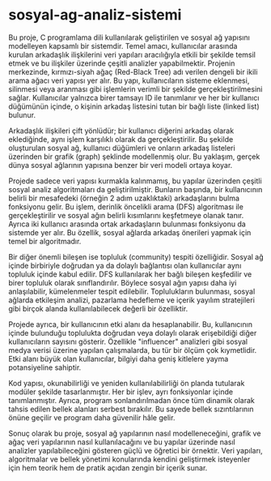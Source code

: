 # sosyal-ag-analiz-sistemi
Bu proje, C programlama dili kullanılarak geliştirilen ve sosyal ağ yapısını modelleyen kapsamlı bir sistemdir. Temel amacı, kullanıcılar arasında kurulan arkadaşlık ilişkilerini veri yapıları aracılığıyla etkili bir şekilde temsil etmek ve bu ilişkiler üzerinde çeşitli analizler yapabilmektir. Projenin merkezinde, kırmızı-siyah ağaç (Red-Black Tree) adı verilen dengeli bir ikili arama ağacı veri yapısı yer alır. Bu yapı, kullanıcıların sisteme eklenmesi, silinmesi veya aranması gibi işlemlerin verimli bir şekilde gerçekleştirilmesini sağlar. Kullanıcılar yalnızca birer tamsayı ID ile tanımlanır ve her bir kullanıcı düğümünün içinde, o kişinin arkadaş listesini tutan bir bağlı liste (linked list) bulunur.

Arkadaşlık ilişkileri çift yönlüdür; bir kullanıcı diğerini arkadaş olarak eklediğinde, aynı işlem karşılıklı olarak da gerçekleştirilir. Bu şekilde oluşturulan sosyal ağ, kullanıcı düğümleri ve onların arkadaş listeleri üzerinden bir grafik (graph) şeklinde modellenmiş olur. Bu yaklaşım, gerçek dünya sosyal ağlarının yapısına benzer bir veri modeli ortaya koyar.

Projede sadece veri yapısı kurmakla kalınmamış, bu yapılar üzerinden çeşitli sosyal analiz algoritmaları da geliştirilmiştir. Bunların başında, bir kullanıcının belirli bir mesafedeki (örneğin 2 adım uzaklıktaki) arkadaşlarını bulma fonksiyonu gelir. Bu işlem, derinlik öncelikli arama (DFS) algoritması ile gerçekleştirilir ve sosyal ağın belirli kısımlarını keşfetmeye olanak tanır. Ayrıca iki kullanıcı arasında ortak arkadaşların bulunması fonksiyonu da sistemde yer alır. Bu özellik, sosyal ağlarda arkadaş önerileri yapmak için temel bir algoritmadır.

Bir diğer önemli bileşen ise topluluk (community) tespiti özelliğidir. Sosyal ağ içinde birbiriyle doğrudan ya da dolaylı bağlantısı olan kullanıcılar aynı topluluk içinde kabul edilir. DFS kullanılarak her bağlı bileşen keşfedilir ve birer topluluk olarak sınıflandırılır. Böylece sosyal ağın yapısı daha iyi anlaşılabilir, kümelenmeler tespit edilebilir. Toplulukların bulunması, sosyal ağlarda etkileşim analizi, pazarlama hedefleme ve içerik yayılım stratejileri gibi birçok alanda kullanılabilecek değerli bir özelliktir.

Projede ayrıca, bir kullanıcının etki alanı da hesaplanabilir. Bu, kullanıcının içinde bulunduğu toplulukta doğrudan veya dolaylı olarak erişebildiği diğer kullanıcıların sayısını gösterir. Özellikle "influencer" analizleri gibi sosyal medya verisi üzerine yapılan çalışmalarda, bu tür bir ölçüm çok kıymetlidir. Etki alanı büyük olan kullanıcılar, bilgiyi daha geniş kitlelere yayma potansiyeline sahiptir.

Kod yapısı, okunabilirliği ve yeniden kullanılabilirliği ön planda tutularak modüler şekilde tasarlanmıştır. Her bir işlev, ayrı fonksiyonlar içinde tanımlanmıştır. Ayrıca, program sonlandırılmadan önce tüm dinamik olarak tahsis edilen bellek alanları serbest bırakılır. Bu sayede bellek sızıntılarının önüne geçilir ve program daha güvenilir hâle gelir.

Sonuç olarak bu proje, sosyal ağ yapılarının nasıl modelleneceğini, grafik ve ağaç veri yapılarının nasıl kullanılacağını ve bu yapılar üzerinde nasıl analizler yapılabileceğini gösteren güçlü ve öğretici bir örnektir. Veri yapıları, algoritmalar ve bellek yönetimi konularında kendini geliştirmek isteyenler için hem teorik hem de pratik açıdan zengin bir içerik sunar.
